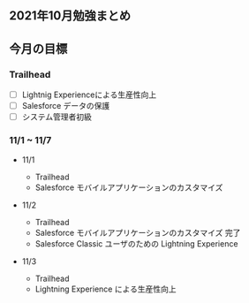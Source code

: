 ## 2021年10月勉強まとめ

## 今月の目標

### Trailhead
- [ ] Lightnig Experienceによる生産性向上
- [ ] Salesforce データの保護
- [ ] システム管理者初級

### 11/1 ~ 11/7

- 11/1
  - Trailhead
  - Salesforce モバイルアプリケーションのカスタマイズ

- 11/2
  - Trailhead
  - Salesforce モバイルアプリケーションのカスタマイズ 完了
  - Salesforce Classic ユーザのための Lightning Experience

- 11/3
  - Trailhead
  - Lightning Experience による生産性向上
